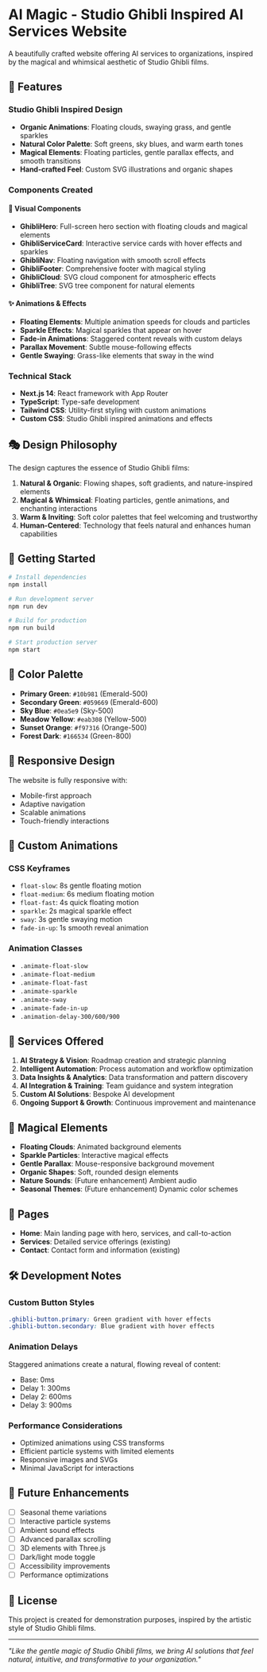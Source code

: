 # AI Magic - Studio Ghibli Inspired AI Services Website

A beautifully crafted website offering AI services to organizations, inspired by the magical and whimsical aesthetic of Studio Ghibli films.

## 🌟 Features

### Studio Ghibli Inspired Design

- **Organic Animations**: Floating clouds, swaying grass, and gentle sparkles
- **Natural Color Palette**: Soft greens, sky blues, and warm earth tones
- **Magical Elements**: Floating particles, gentle parallax effects, and smooth transitions
- **Hand-crafted Feel**: Custom SVG illustrations and organic shapes

### Components Created

#### 🎨 Visual Components

- **GhibliHero**: Full-screen hero section with floating clouds and magical elements
- **GhibliServiceCard**: Interactive service cards with hover effects and sparkles
- **GhibliNav**: Floating navigation with smooth scroll effects
- **GhibliFooter**: Comprehensive footer with magical styling
- **GhibliCloud**: SVG cloud component for atmospheric effects
- **GhibliTree**: SVG tree component for natural elements

#### ✨ Animations & Effects

- **Floating Elements**: Multiple animation speeds for clouds and particles
- **Sparkle Effects**: Magical sparkles that appear on hover
- **Fade-in Animations**: Staggered content reveals with custom delays
- **Parallax Movement**: Subtle mouse-following effects
- **Gentle Swaying**: Grass-like elements that sway in the wind

### Technical Stack

- **Next.js 14**: React framework with App Router
- **TypeScript**: Type-safe development
- **Tailwind CSS**: Utility-first styling with custom animations
- **Custom CSS**: Studio Ghibli inspired animations and effects

## 🎭 Design Philosophy

The design captures the essence of Studio Ghibli films:

1. **Natural & Organic**: Flowing shapes, soft gradients, and nature-inspired elements
2. **Magical & Whimsical**: Floating particles, gentle animations, and enchanting interactions
3. **Warm & Inviting**: Soft color palettes that feel welcoming and trustworthy
4. **Human-Centered**: Technology that feels natural and enhances human capabilities

## 🚀 Getting Started

```bash
# Install dependencies
npm install

# Run development server
npm run dev

# Build for production
npm run build

# Start production server
npm start
```

## 🎨 Color Palette

- **Primary Green**: `#10b981` (Emerald-500)
- **Secondary Green**: `#059669` (Emerald-600)
- **Sky Blue**: `#0ea5e9` (Sky-500)
- **Meadow Yellow**: `#eab308` (Yellow-500)
- **Sunset Orange**: `#f97316` (Orange-500)
- **Forest Dark**: `#166534` (Green-800)

## 📱 Responsive Design

The website is fully responsive with:

- Mobile-first approach
- Adaptive navigation
- Scalable animations
- Touch-friendly interactions

## 🌿 Custom Animations

### CSS Keyframes

- `float-slow`: 8s gentle floating motion
- `float-medium`: 6s medium floating motion
- `float-fast`: 4s quick floating motion
- `sparkle`: 2s magical sparkle effect
- `sway`: 3s gentle swaying motion
- `fade-in-up`: 1s smooth reveal animation

### Animation Classes

- `.animate-float-slow`
- `.animate-float-medium`
- `.animate-float-fast`
- `.animate-sparkle`
- `.animate-sway`
- `.animate-fade-in-up`
- `.animation-delay-300/600/900`

## 🎯 Services Offered

1. **AI Strategy & Vision**: Roadmap creation and strategic planning
2. **Intelligent Automation**: Process automation and workflow optimization
3. **Data Insights & Analytics**: Data transformation and pattern discovery
4. **AI Integration & Training**: Team guidance and system integration
5. **Custom AI Solutions**: Bespoke AI development
6. **Ongoing Support & Growth**: Continuous improvement and maintenance

## 🔮 Magical Elements

- **Floating Clouds**: Animated background elements
- **Sparkle Particles**: Interactive magical effects
- **Gentle Parallax**: Mouse-responsive background movement
- **Organic Shapes**: Soft, rounded design elements
- **Nature Sounds**: (Future enhancement) Ambient audio
- **Seasonal Themes**: (Future enhancement) Dynamic color schemes

## 📄 Pages

- **Home**: Main landing page with hero, services, and call-to-action
- **Services**: Detailed service offerings (existing)
- **Contact**: Contact form and information (existing)

## 🛠️ Development Notes

### Custom Button Styles

```css
.ghibli-button.primary: Green gradient with hover effects
.ghibli-button.secondary: Blue gradient with hover effects
```

### Animation Delays

Staggered animations create a natural, flowing reveal of content:

- Base: 0ms
- Delay 1: 300ms
- Delay 2: 600ms
- Delay 3: 900ms

### Performance Considerations

- Optimized animations using CSS transforms
- Efficient particle systems with limited elements
- Responsive images and SVGs
- Minimal JavaScript for interactions

## 🌸 Future Enhancements

- [ ] Seasonal theme variations
- [ ] Interactive particle systems
- [ ] Ambient sound effects
- [ ] Advanced parallax scrolling
- [ ] 3D elements with Three.js
- [ ] Dark/light mode toggle
- [ ] Accessibility improvements
- [ ] Performance optimizations

## 📝 License

This project is created for demonstration purposes, inspired by the artistic style of Studio Ghibli films.

---

_"Like the gentle magic of Studio Ghibli films, we bring AI solutions that feel natural, intuitive, and transformative to your organization."_
